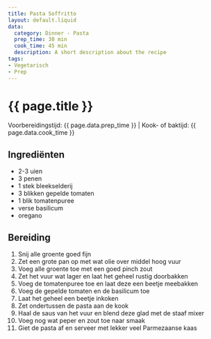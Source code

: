 ```yaml
---
title: Pasta Soffritto
layout: default.liquid
data:
  category: Dinner - Pasta
  prep_time: 30 min
  cook_time: 45 min
  description: A short description about the recipe
tags:
- Vegetarisch
- Prep
---
```

# {{ page.title }}

Voorbereidingstijd: {{ page.data.prep_time }} | Kook- of baktijd: {{ page.data.cook_time }}

## Ingrediënten
- 2-3 uien
- 3 penen
- 1 stek bleekselderij
- 3 blikken gepelde tomaten
- 1 blik tomatenpuree
- verse basilicum
- oregano

## Bereiding
1. Snij alle groente goed fijn
2. Zet een grote pan op met wat olie over middel hoog vuur
3. Voeg alle groente toe met een goed pinch zout
4. Zet het vuur wat lager en laat het geheel rustig doorbakken
5. Voeg de tomatenpuree toe en laat deze een beetje meebakken
6. Voeg de gepelde tomaten en de basilicum toe
7. Laat het geheel een beetje inkoken
8. Zet ondertussen de pasta aan de kook
9. Haal de saus van het vuur en blend deze glad met de staaf mixer
10. Voeg nog wat peper en zout toe naar smaak
11. Giet de pasta af en serveer met lekker veel Parmezaanse kaas
